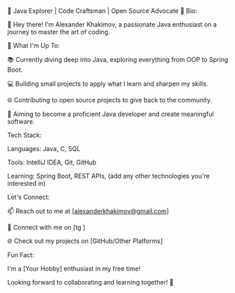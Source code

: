 🌱 Java Explorer | Code Craftsman | Open Source Advocate 🚀
Bio:

👋 Hey there! I'm Alexander Khakimov, a passionate Java enthusiast on a journey to master the art of coding.

🌟 What I'm Up To:

📚 Currently diving deep into Java, exploring everything from OOP to Spring Boot.

💻 Building small projects to apply what I learn and sharpen my skills.

🌐 Contributing to open source projects to give back to the community.

🎯 Aiming to become a proficient Java developer and create meaningful software.

Tech Stack:

Languages: Java, C, SQL

Tools: IntelliJ IDEA, Git, GitHub

Learning: Spring Boot, REST APIs, (add any other technologies you're interested in)

Let's Connect:

📫 Reach out to me at [alexanderkhakimov@gmail.com]

💬 Connect with me on [tg ]

🌐 Check out my projects on [GitHub/Other Platforms]

Fun Fact:

I'm a [Your Hobby] enthusiast in my free time!

Looking forward to collaborating and learning together! 🚀

<!--
**alexanderkhakimov/alexanderkhakimov** is a ✨ _special_ ✨ repository because its `README.md` (this file) appears on your GitHub profile.

Here are some ideas to get you started:

- 🔭 I’m currently working on ...
- 🌱 I’m currently learning ...
- 👯 I’m looking to collaborate on ...
- 🤔 I’m looking for help with ...
- 💬 Ask me about ...
- 📫 How to reach me: ...
- 😄 Pronouns: ...
- ⚡ Fun fact: ...
-->
